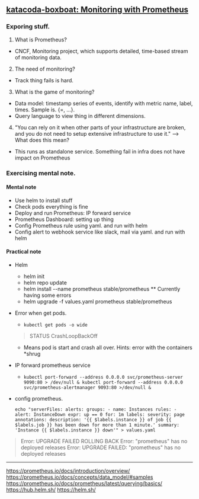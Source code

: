 ## [katacoda-boxboat: Monitoring with Prometheus](https://www.katacoda.com/boxboat/courses/kubernetes-basic/module-6)
### Exporing stuff.
1. What is Prometheus?
  - CNCF, Monitoring project, which supports detailed, time-based stream of monitoring data.

2. The need of monitoring?
  - Track thing fails is hard.

3. What is the game of monitoring?
  - Data model: timestamp series of events, identify with metric name, label, times. Sample is. <metric name>{<label name>=<label value>, ...}.
  - Query language to view thing in different dimensions.

4. "You can rely on it when other parts of your infrastructure are broken, and you do not need to setup extensive infrastructure to use it." --> What does this mean?
  - This runs as standalone service. Something fail in infra does not have impact on Prometheus

### Exercising mental note.

#### Mental note
  - Use helm to install stuff
  - Check pods everything is fine
  - Deploy and run Prometheus: IP forward service
  - Prometheus Dashboard: setting up thing
  - Config Prometheus rule using yaml. and run with helm
  - Config alert to webhook service like slack, mail via yaml. and run with helm

#### Practical note
  - Helm 
    - helm init
    - helm repo update
    - helm install --name prometheus stable/prometheus  ** Currently having some errors
    - helm upgrade -f values.yaml prometheus stable/prometheus

  - Error when get pods.
    - `kubectl get pods -o wide`
    > STATUS CrashLoopBackOff
    - Means pod is start and crash all over. Hints: error with the containers *shrug

  - IP forward prometheus service
	- `kubectl port-forward --address 0.0.0.0 svc/prometheus-server 9090:80 > /dev/null &
	kubectl port-forward --address 0.0.0.0 svc/prometheus-alertmanager 9093:80 >/dev/null &`

  - config prometheus.

	` echo "serverFiles:
	  alerts:
	    groups:
	      - name: Instances
	        rules:
	          - alert: InstanceDown
	            expr: up == 0
	            for: 1m
	            labels:
	              severity: page
	            annotations:
	              description: '{{ $labels.instance }} of job {{ $labels.job }} has been down for more than 1 minute.'
	              summary: 'Instance {{ $labels.instance }} down'" > values.yaml `

  > Error: 
	UPGRADE FAILED
	ROLLING BACK
	Error: "prometheus" has no deployed releases
	Error: UPGRADE FAILED: "prometheus" has no deployed releases

-----

https://prometheus.io/docs/introduction/overview/
https://prometheus.io/docs/concepts/data_model/#samples
https://prometheus.io/docs/prometheus/latest/querying/basics/
https://hub.helm.sh/
https://helm.sh/


